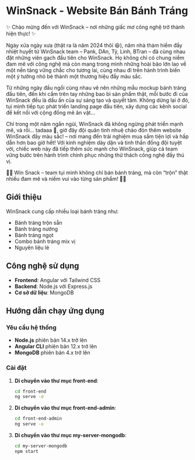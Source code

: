 # WinSnack - Website Bán Bánh Tráng

✨ Chào mừng đến với WinSnack – nơi những giấc mơ công nghệ trở thành hiện thực! ✨

Ngày xửa ngày xưa (thật ra là năm 2024 thôi 😆), năm nhà thám hiểm đầy nhiệt huyết từ WinSnack team – Pank, DAn, Tỷ, Linh, BTran – đã cùng nhau đặt những viên gạch đầu tiên cho WinSnack. Họ không chỉ có chung niềm đam mê với công nghệ mà còn mang trong mình những hoài bão lớn lao về một nền tảng vững chắc cho tương lai, cùng nhau đi trên hành trình biến một ý tưởng nhỏ bé thành một thương hiệu đầy màu sắc.

Từ những ngày đầu ngồi cùng nhau vẽ nên những mẫu mockup bánh tráng đầu tiên, đến khi cầm trên tay những bao bì sản phẩm thật, mỗi bước đi của WinSnack đều là dấu ấn của sự sáng tạo và quyết tâm. Không dừng lại ở đó, tụi mình tiếp tục phát triển landing page đầu tiên, xây dựng các kênh social để kết nối với cộng đồng mê ăn vặt...

Chỉ trong một năm ngắn ngủi, WinSnack đã không ngừng phát triển mạnh mẽ, và rồi… tadaaa 🎉, giờ đây đội quân tinh nhuệ chào đón thêm website WinSnack đầy màu sắc! – nơi mang đến trải nghiệm mua sắm tiện lợi và hấp dẫn hơn bao giờ hết! Với kinh nghiệm dày dặn và tinh thần đồng đội tuyệt vời, chiếc web này đã tiếp thêm sức mạnh cho WinSnack, giúp cả team vững bước trên hành trình chinh phục những thử thách công nghệ đầy thú vị.

💙🚀 Win Snack – team tụi mình không chỉ bán bánh tráng, mà còn “trộn” thật nhiều đam mê và niềm vui vào từng sản phẩm! 💙🥰

## Giới thiệu

WinSnack cung cấp nhiều loại bánh tráng như:

- Bánh tráng trộn sẵn
- Bánh tráng nướng
- Bánh tráng ngọt
- Combo bánh tráng mix vị
- Nguyên liệu lẻ

## Công nghệ sử dụng

- **Frontend**: Angular với Tailwind CSS
- **Backend**: Node.js với Express.js
- **Cơ sở dữ liệu**: MongoDB

## Hướng dẫn chạy ứng dụng

### Yêu cầu hệ thống

- **Node.js** phiên bản 14.x trở lên
- **Angular CLI** phiên bản 12.x trở lên
- **MongoDB** phiên bản 4.x trở lên

### Cài đặt

1. **Di chuyển vào thư mục front-end**:

   ```bash
   cd front-end
   ng serve -o

2. **Di chuyển vào thư mục front-end-admin**:

   ```bash
   cd front-end-admin
   ng serve -o

3. **Di chuyển vào thư mục my-server-mongodb**:

   ```bash
   cd my-server-mongodb
   npm start
